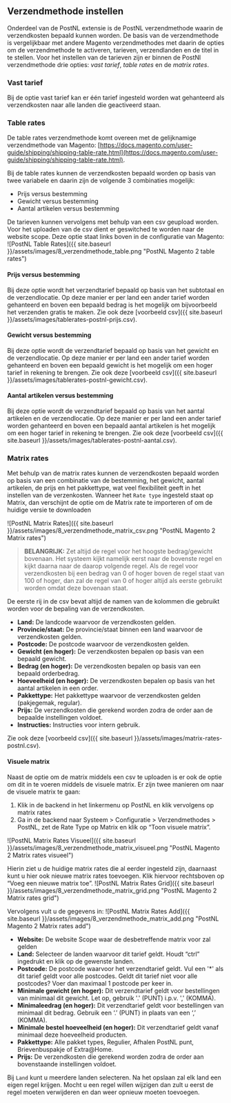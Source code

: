 ## Verzendmethode instellen
Onderdeel van de PostNL extensie is de PostNL verzendmethode waarin de verzendkosten bepaald kunnen worden. De basis van de verzendmethode is vergelijkbaar met andere Magento verzendmethodes met daarin de opties om de verzendmethode te activeren, tarieven, verzendlanden en de titel in te stellen.
Voor het instellen van de tarieven zijn er binnen de PostNl verzendmethode drie opties: <em>vast tarief</em>, <em>table rates</em> en de <em>matrix rates</em>.
### Vast tarief
Bij de optie vast tarief kan er één tarief ingesteld worden wat gehanteerd als verzendkosten naar alle landen die geactiveerd staan.

### Table rates
De table rates verzendmethode komt overeen met de gelijknamige verzendmethode van Magento: [https://docs.magento.com/user-guide/shipping/shipping-table-rate.html](https://docs.magento.com/user-guide/shipping/shipping-table-rate.html).

Bij de table rates kunnen de verzendkosten bepaald worden op basis van twee variabele en daarin zijn de volgende 3 combinaties mogelijk:
- Prijs versus bestemming
- Gewicht versus bestemming
- Aantal artikelen versus bestemming

De tarieven kunnen vervolgens met behulp van een csv geupload worden. Voor het uploaden van de csv dient er geswitched te worden naar de website scope. Deze optie staat links boven in de configuratie van Magento:
![PostNL Table Rates]({{ site.baseurl }}/assets/images/8_verzendmethode_table.png "PostNL Magento 2 table rates")

#### Prijs versus bestemming
Bij deze optie wordt het verzendtarief bepaald op basis van het subtotaal en de verzendlocatie. Op deze manier er per land een ander tarief worden gehanteerd en boven een bepaald bedrag is het mogelijk om bijvoorbeeld het verzenden gratis te maken. 
Zie ook deze [voorbeeld csv]({{ site.baseurl }}/assets/images/tablerates-postnl-prijs.csv).

#### Gewicht versus bestemming
Bij deze optie wordt de verzendtarief bepaald op basis van het gewicht en de verzendlocatie. Op deze manier er per land een ander tarief worden gehanteerd en boven een bepaald gewicht is het mogelijk om een hoger tarief in rekening te brengen.
Zie ook deze [voorbeeld csv]({{ site.baseurl }}/assets/images/tablerates-postnl-gewicht.csv).

#### Aantal artikelen versus bestemming
Bij deze optie wordt de verzendtarief bepaald op basis van het aantal artikelen en de verzendlocatie. Op deze manier er per land een ander tarief worden gehanteerd en boven een bepaald aantal artikelen is het mogelijk om een hoger tarief in rekening te brengen.
Zie ook deze [voorbeeld csv]({{ site.baseurl }}/assets/images/tablerates-postnl-aantal.csv).

### Matrix rates
Met behulp van de matrix rates kunnen de verzendkosten bepaald worden op basis van een combinatie van de bestemming, het gewicht, aantal artikelen, de prijs en het pakkettype, wat veel flexibiliteit geeft in het instellen van de verzenkosten.
Wanneer het `Rate type` ingesteld staat op Matrix, dan verschijnt de optie om de Matrix rate te importeren of om de huidige versie te downloaden

![PostNL Matrix Rates]({{ site.baseurl }}/assets/images/8_verzendmethode_matrix_csv.png "PostNL Magento 2 Matrix rates")

> **BELANGRIJK:** Zet altijd de regel voor het hoogste bedrag/gewicht bovenaan. Het systeem kijkt namelijk eerst naar de bovenste regel en kijkt daarna naar de daarop volgende regel.
Als de regel voor verzendkosten bij een bedrag van 0 of hoger boven de regel staat van 100 of hoger, dan zal de regel van 0 of hoger altijd als eerste gebruikt worden omdat deze bovenaan staat.

De eerste rij in de csv bevat altijd de namen van de kolommen die gebruikt worden voor de bepaling van de verzendkosten.
- **Land:** De landcode waarvoor de verzendkosten gelden.
- **Provincie/staat:** De provincie/staat binnen een land waarvoor de verzendkosten gelden.
- **Postcode:** De postcode waarvoor de verzendkosten gelden.
- **Gewicht (en hoger):** De verzendkosten bepalen op basis van een bepaald gewicht.
- **Bedrag (en hoger):** De verzendkosten bepalen op basis van een bepaald orderbedrag.
- **Hoeveelheid (en hoger):** De verzendkosten bepalen op basis van het aantal artikelen in een order.
- **Pakkettype:** Het pakkettype waarvoor de verzendkosten gelden (pakjegemak, regular).
- **Prijs:** De verzendkosten die gerekend worden zodra de order aan de bepaalde instellingen voldoet.
- **Instructies:** Instructies voor intern gebruik.

Zie ook deze [voorbeeld csv]({{ site.baseurl }}/assets/images/matrix-rates-postnl.csv).

#### Visuele matrix
Naast de optie om de matrix middels een csv te uploaden is er ook de optie om dit in te voeren middels de visuele matrix. Er zijn twee manieren om naar de visuele matrix te gaan:
1. Klik in de backend in het linkermenu op PostNL en klik vervolgens op matrix rates
2. Ga in de backend naar Systeem > Configuratie > Verzendmethodes > PostNL, zet de Rate Type op Matrix en klik op “Toon visuele matrix”.

![PostNL Matrix Rates Visueel]({{ site.baseurl }}/assets/images/8_verzendmethode_matrix_visueel.png "PostNL Magento 2 Matrix rates visueel")

Hierin ziet u de huidige matrix rates die al eerder ingesteld zijn, daarnaast kunt u hier ook nieuwe matrix rates toevoegen. Klik hiervoor rechtsboven op “Voeg een nieuwe matrix toe”.
![PostNL Matrix Rates Grid]({{ site.baseurl }}/assets/images/8_verzendmethode_matrix_grid.png "PostNL Magento 2 Matrix rates grid")

Vervolgens vult u de gegevens in:
![PostNL Matrix Rates Add]({{ site.baseurl }}/assets/images/8_verzendmethode_matrix_add.png "PostNL Magento 2 Matrix rates add")

- **Website:** De website Scope waar de desbetreffende matrix voor zal gelden
- **Land:** Selecteer de landen waarvoor dit tarief geldt. Houdt “ctrl” ingedrukt en klik op de gewenste landen.
- **Postcode:** De postcode waarvoor het verzendtarief geldt. Vul een '*' als dit tarief geldt voor alle postcodes. Geldt dit tarief niet voor alle postcodes? Voer dan maximaal 1 postcode per keer in.
- **Minimale gewicht (en hoger):** Dit verzendtarief geldt voor bestellingen van minimaal dit gewicht. Let op, gebruik '.' (PUNT) i.p.v. ',' (KOMMA).
- **Minimaleedrag (en hoger):** Dit verzendtarief geldt voor bestellingen van minimaal dit bedrag. Gebruik een ‘.’ (PUNT) in plaats van een ‘,’ (KOMMA).
- **Minimale bestel hoeveelheid (en hoger):** Dit verzendtarief geldt vanaf minimaal deze hoeveelheid producten.
- **Pakkettype:** Alle pakket types, Regulier, Afhalen PostNL punt, Brievenbuspakje of Extra@Home.
- **Prijs:** De verzendkosten die gerekend worden zodra de order aan bovenstaande instellingen voldoet.

Bij `Land` kunt u meerdere landen selecteren. Na het opslaan zal elk land een eigen regel
krijgen. Mocht u een regel willen wijzigen dan zult u eerst de regel moeten verwijderen en
dan weer opnieuw moeten toevoegen.
